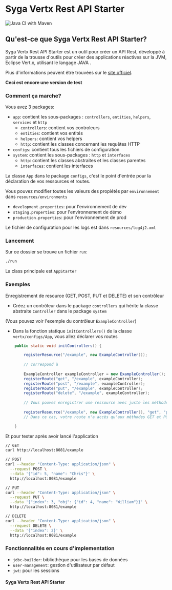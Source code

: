 # Syga Vertx Rest API Starter

![Java CI with Maven](https://github.com/sygatechnology/vertx-api-starter/workflows/Java%20CI%20with%20Maven/badge.svg?branch=master)

## Qu'est-ce que Syga Vertx Rest API Starter?

Syga Vertx Rest API Starter est un outil pour créer un API Rest, développé à partir de la trousse d'outils pour créer des applications réactives sur la JVM, Eclipse Vert.x, utilisant le langage JAVA .

Plus d'informations peuvent être trouvées sur le [site officiel](https://vertx.io).

**Ceci est encore une version de test**

### Comment ça marche?

Vous avez 3 packages:

* `app`: contient les sous-packages : `controllers`, `entities`, `helpers`, `services` et `http`
    * `controllers`: contient vos controleurs
    * `entities`: contient vos entités
    * `helpers`: contient vos helpers
    * `http`: contient les classes concernant les requêtes HTTP
* `configs`: contient tous les fichiers de configuration
* `system`: contient les sous-packages : `http` et `interfaces`
    * `http`: contient les classes abstraites et les classes parentes
    * `interfaces`: contient les interfaces

La classe `App` dans le package `configs`, c'est le point d'entrée pour la déclaration de vos ressources et routes.

Vous pouvez modifier toutes les valeurs des propiétés par `environnement` dans `resources/environments`

* `development.properties`: pour l'environnement de dév
* `staging.properties`: pour l'environnement de démo
* `production.properties`: pour l'environnement de prod

Le fichier de configuration pour les logs est dans `resources/log4j2.xml`

### Lancement

Sur ce dossier se trouve un fichier `run`:

```bash
./run
```

La class principale est `AppStarter`

### Exemples

Enregistrement de resource (GET, POST, PUT et DELETE) et son contrôleur

* Créez un contrôleur dans le package `controllers` qui hérite la classe abstraite `Controller` dans le package `system`

(Vous pouvez voir l'exemple du contrôleur `ExampleController`) 

* Dans la fonction statique `initControllers()` de la classe `vertx/configs/App`, vous allez déclarer vos routes
```java
    public static void initControllers() {

        registerResource("/example", new ExampleController());
    
        // correspond à
    
        ExampleController exampleController = new ExampleController();
        registerRoute("get", "/example", exampleController);
        registerRoute("post", "/example", exampleController);
        registerRoute("put", "/example", exampleController);
        registerRoute("delete", "/example", exampleController);
    
        // Vous pouvez enregistrer une ressource avec juste les méthodes que vous voulez utiliser comme ceci
    
        registerResource("/example", new ExampleController(), "get", "post");
        // Dans ce cas, votre route n'a accès qu'aux méthodes GET et POST

    }
```

Et pour tester après avoir lancé l'application
```bash
// GET
curl http://localhost:8081/example

// POST
curl --header "Content-Type: application/json" \
  --request POST \
  --data '{"id": 5, "name": "Chris"}' \
  http://localhost:8081/example

// PUT
curl --header "Content-Type: application/json" \
  --request PUT \
  --data '{"index": 3, "obj": {"id": 4, "name": "William"}}' \
  http://localhost:8081/example

// DELETE
curl --header "Content-Type: application/json" \
  --request DELETE \
  --data '{"index": 2}' \
  http://localhost:8081/example
```

### Fonctionnalités en cours d'implementation

* `jdbc-builder`: bibliothèque pour les bases de données
* `user-management`: gestion d'utilisateur par défaut
* `jwt`: pour les sessions  

#### Syga Vertx Rest API Starter